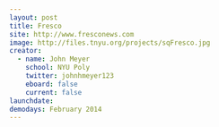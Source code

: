 ```yaml
---
layout: post
title: Fresco
site: http://www.fresconews.com
image: http://files.tnyu.org/projects/sqFresco.jpg
creator: 
  - name: John Meyer
    school: NYU Poly 
    twitter: johnhmeyer123
    eboard: false
    current: false
launchdate:
demodays: February 2014
---
```

